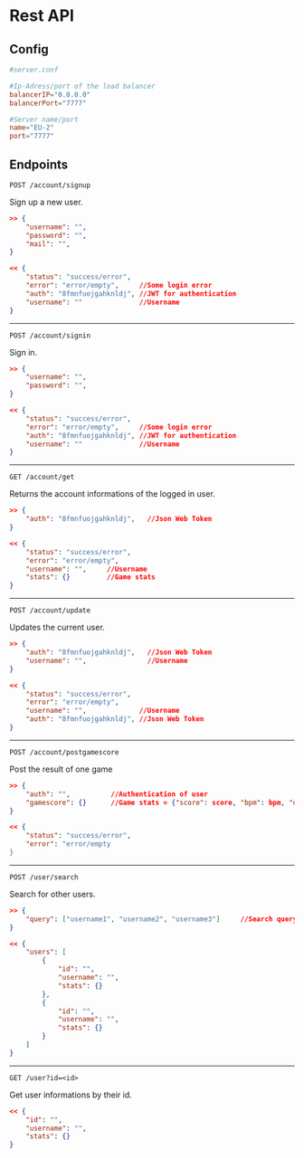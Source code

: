 # Rest API

## Config

```conf
#server.conf

#Ip-Adress/port of the load balancer
balancerIP="0.0.0.0"
balancerPort="7777"

#Server name/port
name="EU-2"
port="7777"
```

## Endpoints

`POST /account/signup`

Sign up a new user.

```json
>> {
    "username": "",
    "password": "",
    "mail": "",
}
```

```json
<< {
    "status": "success/error",
    "error": "error/empty",     //Some login error
    "auth": "8fmnfuojgahknldj", //JWT for authentication
    "username": ""              //Username
}
```

---

`POST /account/signin`

Sign in.

```json
>> {
    "username": "",
    "password": "",
}
```

```json
<< {
    "status": "success/error",
    "error": "error/empty",     //Some login error
    "auth": "8fmnfuojgahknldj", //JWT for authentication
    "username": ""              //Username
}
```

---

`GET /account/get`

Returns the account informations of the logged in user.

```json
>> {
    "auth": "8fmnfuojgahknldj",   //Json Web Token
}
```

```json
<< {
    "status": "success/error",
    "error": "error/empty",
    "username": "",     //Username
    "stats": {}         //Game stats
}
```

---

`POST /account/update`

Updates the current user.

```json
>> {
    "auth": "8fmnfuojgahknldj",   //Json Web Token
    "username": "",               //Username
}
```

```json
<< {
    "status": "success/error",
    "error": "error/empty",
    "username": "",             //Username
    "auth": "8fmnfuojgahknldj", //Json Web Token
}
```

---

`POST /account/postgamescore`

Post the result of one game

```json
>> {
    "auth": "",          //Authentication of user
    "gamescore": {}      //Game stats = {"score": score, "bpm": bpm, "date": date}
}
```

```json
<< {
    "status": "success/error",
    "error": "error/empty
}
```

---

`POST /user/search`

Search for other users.

```json
>> {
    "query": ["username1", "username2", "username3"]     //Search query
}
```

```json
<< {
    "users": [
        {
            "id": "",
            "username": "",
            "stats": {}
        },
        {
            "id": "",
            "username": "",
            "stats": {}
        }
    ]
}
```

---

`GET /user?id=<id>`

Get user informations by their id.

```json
<< {
    "id": "",
    "username": "",
    "stats": {}
}
```

